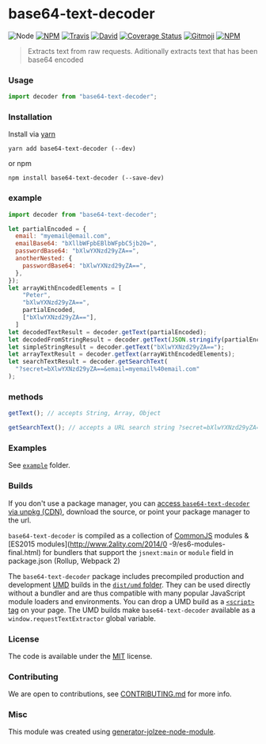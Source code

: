 # base64-text-decoder

![Node](https://img.shields.io/node/v/base64-text-decoder.svg?style=flat-square)
[![NPM](https://img.shields.io/npm/v/base64-text-decoder.svg?style=flat-square)](https://www.npmjs.com/package/base64-text-decoder)
[![Travis](https://img.shields.io/travis/jolzee/base64-text-decoder/master.svg?style=flat-square)](https://travis-ci.org/jolzee/base64-text-decoder)
[![David](https://img.shields.io/david/jolzee/base64-text-decoder.svg?style=flat-square)](https://david-dm.org/jolzee/base64-text-decoder)
[![Coverage Status](https://img.shields.io/coveralls/jolzee/base64-text-decoder.svg?style=flat-square)](https://coveralls.io/github/jolzee/base64-text-decoder)
[![Gitmoji](https://img.shields.io/badge/gitmoji-%20😜%20😍-FFDD67.svg?style=flat-square)](https://gitmoji.carloscuesta.me/)
[![NPM](https://img.shields.io/npm/dt/base64-text-decoder.svg?style=flat-square)](https://www.npmjs.com/package/base64-text-decoder)

> Extracts text from raw requests. Aditionally extracts text that has been base64 encoded

### Usage

```js
import decoder from "base64-text-decoder";
```

### Installation

Install via [yarn](https://github.com/yarnpkg/yarn)

    yarn add base64-text-decoder (--dev)

or npm

    npm install base64-text-decoder (--save-dev)

### example

```js
import decoder from "base64-text-decoder";

let partialEncoded = {
  email: "myemail@email.com",
  emailBase64: "bXllbWFpbEBlbWFpbC5jb20=",
  passwordBase64: "bXlwYXNzd29yZA==",
  anotherNested: {
    passwordBase64: "bXlwYXNzd29yZA==",
  },
});
let arrayWithEncodedElements = [
    "Peter",
    "bXlwYXNzd29yZA==",
    partialEncoded,
    ["bXlwYXNzd29yZA=="],
  ]
let decodedTextResult = decoder.getText(partialEncoded);
let decodedFromStringResult = decoder.getText(JSON.stringify(partialEncoded));
let simpleStringResult = decoder.getText("bXlwYXNzd29yZA==");
let arrayTextResult = decoder.getText(arrayWithEncodedElements);
let searchTextResult = decoder.getSearchText(
  "?secret=bXlwYXNzd29yZA==&email=myemail%40email.com"
);

```

### methods

```js
getText(); // accepts String, Array, Object
```

```js
getSearchText(); // accepts a URL search string ?secret=bXlwYXNzd29yZA==&email=myemail%40email.com
```

### Examples

See [`example`](example/script.js) folder.

### Builds

If you don't use a package manager, you can [access `base64-text-decoder` via unpkg (CDN)](https://unpkg.com/base64-text-decoder/), download the source, or point your package manager to the url.

`base64-text-decoder` is compiled as a collection of [CommonJS](http://webpack.github.io/docs/commonjs.html) modules & [ES2015 modules](http://www.2ality.com/2014/0
-9/es6-modules-final.html) for bundlers that support the `jsnext:main` or `module` field in package.json (Rollup, Webpack 2)

The `base64-text-decoder` package includes precompiled production and development [UMD](https://github.com/umdjs/umd) builds in the [`dist/umd` folder](https://unpkg.com/base64-text-decoder/dist/umd/). They can be used directly without a bundler and are thus compatible with many popular JavaScript module loaders and environments. You can drop a UMD build as a [`<script>` tag](https://unpkg.com/base64-text-decoder) on your page. The UMD builds make `base64-text-decoder` available as a `window.requestTextExtractor` global variable.

### License

The code is available under the [MIT](LICENSE) license.

### Contributing

We are open to contributions, see [CONTRIBUTING.md](CONTRIBUTING.md) for more info.

### Misc

This module was created using [generator-jolzee-node-module](https://github.com/jolzee/generator-jolzee-node-module).
